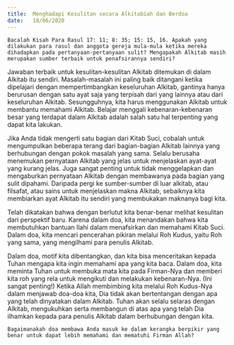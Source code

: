 ```yaml
---
title:  Menghadapi Kesulitan secara Alkitabiah dan Berdoa
date:   18/06/2020
---
```


`Bacalah Kisah Para Rasul 17: 11; 8: 35; 15: 15, 16. Apakah yang dilakukan para rasul dan anggota gereja mula-mula ketika mereka dihadapkan pada pertanyaan-pertanyaan sulit? Mengapakah Alkitab masih merupakan sumber terbaik untuk penafsirannya sendiri?` 

Jawaban terbaik untuk kesulitan-kesulitan Alkitab ditemukan di dalam Alkitab itu sendiri. Masalah-masalah ini paling baik ditangani ketika dipelajari dengan mempertimbangkan keseluruhan Alkitab, gantinya hanya berurusan dengan satu ayat saja yang terpisah dari yang lainnya atau dari keseluruhan Alkitab. Sesungguhnya, kita harus menggunakan Alkitab untuk membantu memahami Alkitab. Belajar menggali kebenaran-kebenaran besar yang terdapat dalam Alkitab adalah salah satu hal terpenting yang dapat kita lakukan. 

Jika Anda tidak mengerti satu bagian dari Kitab Suci, cobalah untuk mengumpulkan beberapa terang dari bagian-bagian Alkitab lainnya yang berhubungan dengan pokok masalah yang sama. Selalu berusaha menemukan pernyataan Alkitab yang jelas untuk menjelaskan ayat-ayat yang kurang jelas. Juga sangat penting untuk tidak menggelapkan dan mengaburkan pernyataan Alkitab dengan membawanya pada bagian yang sulit dipahami. Daripada pergi ke sumber-sumber di luar alkitab, atau filsafat, atau sains untuk menjelaskan makna Alkitab, sebaiknya kita membiarkan ayat Alkitab itu sendiri yang membukakan maknanya bagi kita. 

Telah dikatakan bahwa dengan berlutut kita benar-benar melihat kesulitan dari perspektif baru. Karena dalam doa, kita menandakan bahwa kita membutuhkan bantuan Ilahi dalam menafsirkan dan memahami Kitab Suci. Dalam doa, kita mencari pencerahan pikiran melalui Roh Kudus, yaitu Roh yang sama, yang mengilhami para penulis Alkitab. 

Dalam doa, motif kita dibentangkan, dan kita bisa menceritakan kepada Tuhan mengapa kita ingin memahami apa yang kita baca. Dalam doa, kita meminta Tuhan untuk membuka mata kita pada Firman-Nya dan memberi kita roh yang rela untuk mengikuti dan melakukan kebenaran-Nya. (Ini sangat penting!) Ketika Allah membimbing kita melalui Roh Kudus-Nya dalam menjawab doa-doa kita, Dia tidak akan bertentangan dengan apa yang telah dinyatakan dalam Alkitab. Tuhan akan selalu selaras dengan Alkitab, mengukuhkan serta membangun di atas apa yang telah Dia ilhamkan kepada para penulis Alkitab dalam berhubungan dengan kita. 

`Bagaimanakah doa membawa Anda masuk ke dalam kerangka berpikir yang benar untuk dapat lebih memahami dan mematuhi Firman Allah?`